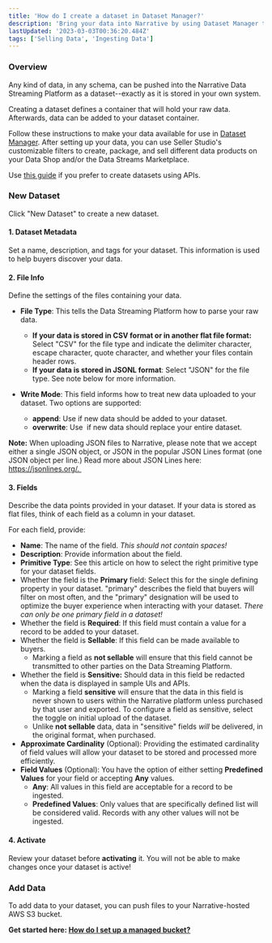 ```yaml
---
title: 'How do I create a dataset in Dataset Manager?'
description: 'Bring your data into Narrative by using Dataset Manager to create a dataset, activate the dataset, and add data.'
lastUpdated: '2023-03-03T00:36:20.484Z'
tags: ['Selling Data', 'Ingesting Data']
---
```

### Overview

Any kind of data, in any schema, can be pushed into the Narrative Data Streaming Platform as a dataset--exactly as it is stored in your own system.

Creating a dataset defines a container that will hold your raw data. Afterwards, data can be added to your dataset container.

Follow these instructions to make your data available for use in [Dataset Manager](https://app.narrative.io/apps/dataset-manager). After setting up your data, you can use Seller Studio's customizable filters to create, package, and sell different data products on your Data Shop and/or the Data Streams Marketplace.

Use [this guide](http://kb.narrative.io/how-do-i-create-a-dataset) if you prefer to create datasets using APIs.

### New Dataset

Click "New Dataset" to create a new dataset.

#### 1\. Dataset Metadata

Set a name, description, and tags for your dataset. This information is used to help buyers discover your data.

#### 2\. File Info

Define the settings of the files containing your data.

*   **File Type**: This tells the Data Streaming Platform how to parse your raw data.
    *   **If your data is stored in CSV format or in another flat file format:** Select "CSV" for the file type and indicate the delimiter character, escape character, quote character, and whether your files contain header rows.
    *   **If your data is stored in JSONL format**: Select "JSON" for the file type. See note below for more information.   
          
        
*   **Write Mode**: This field informs how to treat new data uploaded to your dataset. Two options are supported:
    *   **append**: Use if new data should be added to your dataset.
    *   **overwrite**: Use  if new data should replace your entire dataset.

**Note:** When uploading JSON files to Narrative, please note that we accept either a single JSON object, or JSON in the popular JSON Lines format (one JSON object per line.) Read more about JSON Lines here: https://jsonlines.org/. 

#### 3\. Fields

Describe the data points provided in your dataset. If your data is stored as flat files, think of each field as a column in your dataset.

For each field, provide:

*   **Name**: The name of the field. _This should not contain spaces!_
*   **Description**: Provide information about the field. 
*   **Primitive Type**: See this article on how to select the right primitive type for your dataset fields.
*   Whether the field is the **Primary** field: Select this for the single defining property in your dataset. "primary" describes the field that buyers will filter on most often, and the "primary" designation will be used to optimize the buyer experience when interacting with your dataset. _There can only be one primary field in a dataset!_
*   Whether the field is **Required**: If this field must contain a value for a record to be added to your dataset.
*   Whether the field is **Sellable**: If this field can be made available to buyers.
    *   Marking a field as **not sellable** will ensure that this field cannot be transmitted to other parties on the Data Streaming Platform. 
*   Whether the field is **Sensitive:** Should data in this field be redacted when the data is displayed in sample UIs and APIs.  
    *   Marking a field **sensitive** will ensure that the data in this field is never shown to users within the Narrative platform unless purchased by that user and exported. To configure a field as sensitive, select the toggle on initial upload of the dataset. 
    *   Unlike **not sellable** data, data in "sensitive" fields _will_ be delivered, in the original format, when purchased.
*   **Approximate Cardinality** (Optional): Providing the estimated cardinality of field values will allow your dataset to be stored and processed more efficiently.
*   **Field Values** (Optional): You have the option of either setting **Predefined Values** for your field or accepting **Any** values.
    *   **Any**: All values in this field are acceptable for a record to be ingested.
    *   **Predefined Values**: Only values that are specifically defined list will be considered valid. Records with any other values will not be ingested.

#### 4\. Activate

Review your dataset before **activating** it. You will not be able to make changes once your dataset is active!

### Add Data

To add data to your dataset, you can push files to your Narrative-hosted AWS S3 bucket.

**Get started here: [How do I set up a managed bucket?](https://kb.narrative.io/how-do-i-set-up-a-managed-bucket)**
